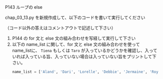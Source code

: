 P143 ループの else 

chap_03_13.py を新規作成して、以下のコードを書いて実行してください

（コード以外の答えはコメントアウトで記述して下さい）

1. P144 の for 文と else 文の組み合わせを写経して実行して下さい
1. 以下の name_list に関して、for 文と else 文の組み合わせを使って name_listに、 `Tiena` もしくは `Taro` が入っているかどうかを確認し、入っていれば入っている旨、入っていない場合は入っていない旨をプリントして下さい。
    ```python
    name_list = ['Aland', 'Dari', 'Lorelle', 'Debbie', 'Jermaine', 'Royal', 'Tiena', 'Adelice', 'Vivyanne', 'Rosco']
    ```
    